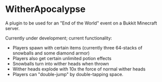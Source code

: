 WitherApocalypse
================

A plugin to be used for an "End of the World" event on a Bukkit Minecraft server.

Currently under development; current functionality:

* Players spawn with certain items (currently three 64-stacks of snowballs and some diamond armor)
* Players also get certain unlimited potion effects
* Snowballs turn into wither heads when thrown
* Wither heads explode with 10x the force of normal wither heads
* Players can "double-jump" by double-tapping space.
